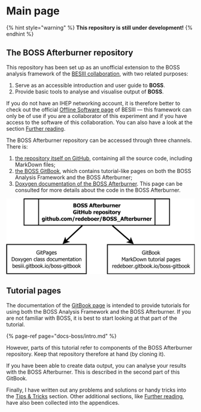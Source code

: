 # Main page

{% hint style="warning" %}
**This repository is still under development!**
{% endhint %}

## The BOSS Afterburner repository

This repository has been set up as an unofficial extension to the BOSS analysis framework of the [BESIII collaboration](http://bes3.ihep.ac.cn), with two related purposes:

1. Serve as an accessible introduction and user guide to **BOSS**.
2. Provide basic tools to analyse and visualise output of **BOSS**.

If you do not have an IHEP networking account, it is therefore better to check out the official [Offline Software page](http://english.ihep.cas.cn/bes/doc/2247.html) of BESIII — this framework can only be of use if you are a collaborator of this experiment and if you have access to the software of this collaboration. You can also have a look at the section [Further reading](docs-appendices/references.md).

The BOSS Afterburner repository can be accessed through three channels. There is:

1. [the repository itself on GitHub](https://github.com/redeboer/BOSS_Afterburner), containing all the source code, including MarkDown files;
2. [the BOSS GitBook](https://redeboer.gitbook.io/boss-gitbook), which contains tutorial-like pages on both the BOSS Analysis Framework and the BOSS Afterburner;
3. [Doxygen documentation of the BOSS Afterburner](https://redeboer.github.io/BOSS_Afterburner/). This page can be consulted for more details about the code in the BOSS Afterburner.

![The tree components of the BOSS Afterburner](.gitbook/assets/boss_repository.png)

## Tutorial pages

The documentation of the [GitBook page](https://besiii.gitbook.io/boss-gitbook) is intended to provide tutorials for using both the BOSS Analysis Framework and the BOSS Afterburner. If you are not familiar with BOSS, it is best to start looking at that part of the tutorial.

{% page-ref page="docs-boss/intro.md" %}

However, parts of this tutorial refer to components of the BOSS Afterburner repository. Keep that repository therefore at hand \(by cloning it\).

If you have been able to create data output, you can analyse your results with the BOSS Afterburner. This is described in the second part of this GitBook.

Finally, I have written out any problems and solutions or handy tricks into the [Tips & Tricks](docs-appendices/tips.md) section. Other additional sections, like [Further reading](docs-appendices/references.md), have also been collected into the appendices.


